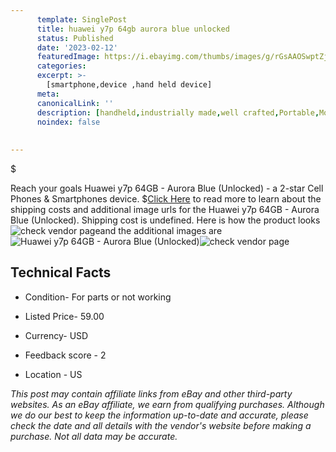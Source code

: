 ```yaml
---
      template: SinglePost
      title: huawei y7p 64gb aurora blue unlocked 
      status: Published
      date: '2023-02-12'
      featuredImage: https://i.ebayimg.com/thumbs/images/g/rGsAAOSwptZj1eY3/s-l225.jpg
      categories: 
      excerpt: >-
        [smartphone,device ,hand held device]
      meta:
      canonicalLink: ''
      description: [handheld,industrially made,well crafted,Portable,Mobile,Compact,Convenient,Lightweight,Maneuverable,Man-portable,Miniature,Carriable,Hand-held,Light,Holdable,Transportable,Mobile device,Pocket-sized,On-the-go,Wireless,Cordless,Compact size,Convenient size, smartphone,device ,hand held device]
      noindex: false
      
        
---
```

$

Reach your goals Huawei y7p   64GB - Aurora Blue (Unlocked) - a 2-star Cell Phones & Smartphones device.
$[Click Here](https://www.ebay.com/itm/354548830545?hash=item528cc1d151%3Ag%3ArGsAAOSwptZj1eY3&mkevt=1&mkcid=1&mkrid=711-53200-19255-0&campid=%253CePNCampaignId%253E&customid=%253CreferenceId%253E&toolid=10049) to read more to learn about the shipping costs and additional image urls for the Huawei y7p   64GB - Aurora Blue (Unlocked). Shipping cost is undefined. Here is how the product looks ![check vendor page](https://i.ebayimg.com/thumbs/images/g/rGsAAOSwptZj1eY3/s-l225.jpg)and the additional images are![Huawei y7p   64GB - Aurora Blue (Unlocked)](https://i.ebayimg.com/images/g/rGsAAOSwptZj1eY3/s-l1600.jpg)![check vendor page](https://origin-galleryplus.ebayimg.com/ws/web/354548830545_2_0_1/225x225.jpg,https://origin-galleryplus.ebayimg.com/ws/web/354548830545_3_0_1/225x225.jpg,https://origin-galleryplus.ebayimg.com/ws/web/354548830545_4_0_1/225x225.jpg,https://origin-galleryplus.ebayimg.com/ws/web/354548830545_5_0_1/225x225.jpg,https://origin-galleryplus.ebayimg.com/ws/web/354548830545_6_0_1/225x225.jpg)



 ## Technical Facts 



     
      

 - Condition- For parts or not working 


      

 - Listed Price- 59.00 


      

 - Currency- USD 


      

 - Feedback score - 2 


      

 - Location - US 


      
      

 *_This post may contain affiliate links from eBay and other third-party websites. As an eBay affiliate, we earn from qualifying purchases. Although we do our best to keep the information up-to-date and accurate, please check the date and all details with the vendor's website before making a purchase. Not all data may be accurate._*






